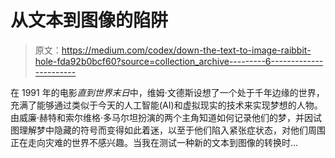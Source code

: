 # 从文本到图像的陷阱

> 原文：<https://medium.com/codex/down-the-text-to-image-raibbit-hole-fda92b0bcf60?source=collection_archive---------6----------------------->

在 1991 年的电影*直到世界末日*中，维姆·文德斯设想了一个处于千年边缘的世界，充满了能够通过类似于今天的人工智能(AI)和虚拟现实的技术来实现梦想的人物。由威廉·赫特和索尔维格·多马尔坦扮演的两个主角知道如何记录他们的梦，并因试图理解梦中隐藏的符号而变得如此着迷，以至于他们陷入紧张症状态，对他们周围正在走向灾难的世界不感兴趣。当我在测试一种新的文本到图像的转换时…